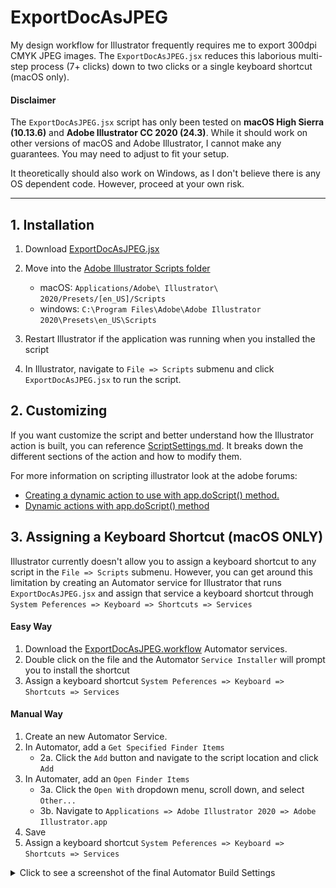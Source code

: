 # ExportDocAsJPEG
My design workflow for Illustrator frequently requires me to export 300dpi CMYK JPEG images. The `ExportDocAsJPEG.jsx` reduces this laborious multi-step process (7+ clicks) down to two clicks or a single keyboard shortcut (macOS only).

#### Disclaimer
The `ExportDocAsJPEG.jsx` script has only been tested on **macOS High Sierra (10.13.6)** and **Adobe Illustrator CC 2020 (24.3)**. While it should work on other versions of macOS and Adobe Illustrator, I cannot make any guarantees. You may need to adjust to fit your setup. 

It theoretically should also work on Windows, as I don't believe there is any OS dependent code. However, proceed at your own risk.

---------

## 1. Installation
1. Download [ExportDocAsJPEG.jsx](ExportDocAsJPEG.jsx) 
2. Move into the [Adobe Illustrator Scripts folder](https://helpx.adobe.com/illustrator/using/automation-scripts.html)  
    - macOS:    `Applications/Adobe\ Illustrator\ 2020/Presets/[en_US]/Scripts`
    - windows:  `C:\Program Files\Adobe\Adobe Illustrator 2020\Presets\en_US\Scripts`
  
3. Restart Illustrator if the application was running when you installed the script
4. In Illustrator, navigate to `File => Scripts` submenu and click `ExportDocAsJPEG.jsx` to run the script.


## 2. Customizing
If you want customize the script and better understand how the Illustrator action is built, you can reference [ScriptSettings.md](ScriptSettings.md). It breaks down the different sections of the action and how to modify them.

For more information on scripting illustrator look at the adobe forums:
- [Creating a dynamic action to use with app.doScript() method.](https://community.adobe.com/t5/illustrator/creating-a-dynamic-action-to-use-with-app-doscript-method/td-p/8918373)
- [Dynamic actions with app.doScript() method](https://community.adobe.com/t5/illustrator/dynamic-actions-with-app-doscript-method/td-p/10569163)


## 3. Assigning a Keyboard Shortcut (**macOS ONLY**)
Illustrator currently doesn't allow you to assign a keyboard shortcut to any script in the `File => Scripts` submenu. However, you can get around this limitation by creating an Automator service for Illustrator that runs `ExportDocAsJPEG.jsx` and assign that service a keyboard shortcut through `System Peferences => Keyboard => Shortcuts => Services`

#### Easy Way
1. Download the [ExportDocAsJPEG.workflow](ExportDocAsJPEG.workflow) Automator services.
2. Double click on the file and the Automator `Service Installer` will prompt you to install the shortcut
3. Assign a keyboard shortcut `System Peferences => Keyboard => Shortcuts => Services` 

#### Manual Way
1. Create an new Automator Service.
2. In Automator, add a `Get Specified Finder Items`
    - 2a. Click the `Add` button and navigate to the script location and click `Add`
3. In Automater, add an `Open Finder Items`
    - 3a. Click the `Open With` dropdown menu, scroll down, and select `Other...`
    - 3b. Navigate to `Applications => Adobe Illustrator 2020 => Adobe Illustrator.app`
4. Save 
4. Assign a keyboard shortcut `System Peferences => Keyboard => Shortcuts => Services`   

<details>
  	<summary>Click to see a screenshot of the final Automator Build Settings</a></summary>
	<img src="/ExportDocAsJPEG.workflow/Contents/QuickLook/Preview.png">
</details>


